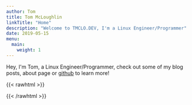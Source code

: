 ```yaml
---
author: Tom
title: Tom McLoughlin
linkTitle: "Home"
description: "Welcome to TMCLO.DEV, I'm a Linux Engineer/Programmer"
date: 2019-05-15
menu:
  main:
    weight: 1
---
```


Hey, I'm Tom, a Linux Engineer/Programmer, check out some of my blog posts, 
about page or [github](https://github.com/tmclo) to learn more!

{{< rawhtml >}}
<div style="display:flex;justify-content:center;align-items:center;">
  <a href="https://github.com/tmclo"><i class="p-4 fa-brands fa-github"></i></a>
  <a href="https://git.pinguin.uk/pinguin"><i class="p-4 fa-brands fa-square-git"></i></a>
  <a href="https://www.linkedin.com/in/tmclo"><i class="p-4 fa-brands fa-linkedin-in"></i></a>
  <a id="contact" href=""><i class="p-4 fa-regular fa-paper-plane"></i></a>
</div>
{{< /rawhtml >}}